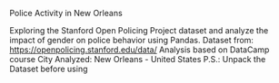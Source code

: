 Police Activity in New Orleans

Exploring the Stanford Open Policing Project dataset and analyze the impact of gender on police behavior using Pandas.
Dataset from: https://openpolicing.stanford.edu/data/
Analysis based on DataCamp course
City Analyzed: New Orleans - United States
P.S.: Unpack the Dataset before using